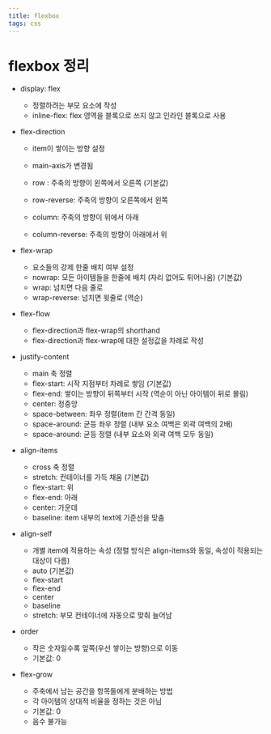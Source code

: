 ```yaml
---
title: flexbox
tags: css
---
```


# flexbox 정리



- display: flex

  - 정렬하려는 부모 요소에 작성
  - inline-flex: flex 영역을 블록으로 쓰지 않고 인라인 블록으로 사용

- flex-direction

  - item이 쌓이는 방향 설정

  - main-axis가 변경됨
  - row : 주축의 방향이 왼쪽에서 오른쪽 (기본값)
  - row-reverse: 주축의 방향이 오른쪽에서 왼쪽
  - column: 주축의 방향이 위에서 아래
  - column-reverse: 주축의 방향이 아래에서 위

- flex-wrap

  - 요소들의 강제 한줄 배치 여부 설정
  - nowrap: 모든 아이템들을 한줄에 배치 (자리 없어도 튀어나옴) (기본값)
  - wrap: 넘치면 다음 줄로
  - wrap-reverse: 넘치면 윗줄로 (역순)

- flex-flow

  - flex-direction과 flex-wrap의 shorthand
  - flex-direction과 flex-wrap에 대한 설정값을 차례로 작성

- justify-content

  - main 축 정렬
  - flex-start: 시작 지점부터 차례로 쌓임 (기본값)
  - flex-end: 쌓이는 방향이 뒤쪽부터 시작 (역순이 아닌 아이템이 뒤로 몰림)
  - center: 정중앙
  - space-between: 좌우 정렬(item 간 간격 동일)
  - space-around: 균등 좌우 정렬 (내부 요소 여백은 외곽 여백의 2배)
  - space-around: 균등 정렬 (내부 요소와 외곽 여백 모두 동일)

- align-items

  - cross 축 정렬
  - stretch: 컨테이너를 가득 채움 (기본값)
  - flex-start: 위
  - flex-end: 아래
  - center: 가운데
  - baseline: item 내부의 text에 기준선을 맞춤

- align-self
  - 개별 item에 적용하는 속성 (정렬 방식은 align-items와 동일, 속성이 적용되는 대상이 다름)
  - auto (기본값)
  - flex-start
  - flex-end
  - center
  - baseline
  - stretch: 부모 컨테이너에 자동으로 맞춰 늘어남
- order
  - 작은 숫자일수록 앞쪽(우선 쌓이는 방향)으로 이동
  - 기본값: 0
- flex-grow
  - 주축에서 남는 공간을 항목들에게 분배하는 방법
  - 각 아이템의 상대적 비율을 정하는 것은 아님
  - 기본값: 0
  - 음수 불가능